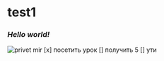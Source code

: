 # test1
### ***Hello world!***
![privet mir](https://i.pinimg.com/originals/5b/6e/ca/5b6eca63605bea0eeb48db43f77fa0ce.jpg)
[x] посетить урок
[] получить 5
[] ути
